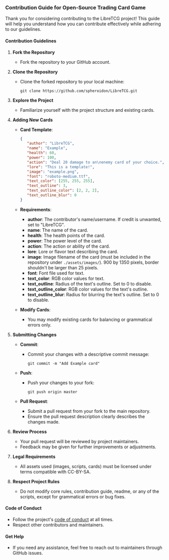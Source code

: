 ### Contribution Guide for Open-Source Trading Card Game

Thank you for considering contributing to the LibreTCG project! This guide will help you understand how you can contribute effectively while adhering to our guidelines.

#### Contribution Guidelines

1. **Fork the Repository**
   - Fork the repository to your GitHub account.

2. **Clone the Repository**
   - Clone the forked repository to your local machine:
     ```
     git clone https://github.com/spheroidon/LibreTCG.git
     ```

3. **Explore the Project**
   - Familiarize yourself with the project structure and existing cards.

4. **Adding New Cards**

   - **Card Template**:
      ```json
      {
         "author": "LibreTCG",
         "name": "Example",
         "health": 60,
         "power": 100,
         "action": "Deal 20 damage to an\nenemy card of your choice.",
         "lore": "This is a template!",
         "image": "example.png",
         "font": "roboto-medium.ttf",
         "text_color": [255, 255, 255],
         "text_outline": 3,
         "text_outline_color": [2, 2, 2],
         "text_outline_blur": 0
      }
      ```

   - **Requirements**:
     - **author**: The contributor's name/username. If credit is unwanted, set to "LibreTCG".
     - **name**: The name of the card.
     - **health**: The health points of the card.
     - **power**: The power level of the card.
     - **action**: The action or ability of the card.
     - **lore**: Lore or flavor text describing the card.
     - **image**: Image filename of the card (must be included in the repository under `./assets/images/`). 900 by 1350 pixels, border shouldn't be larger than 25 pixels.
     - **font**: Font file used for text.
     - **text_color**: RGB color values for text.
     - **text_outline**: Radius of the text's outline. Set to 0 to disable.
     - **text_outline_color**: RGB color values for the text's outline.
     - **text_outline_blur**: Radius for blurring the text's outline. Set to 0 to disable.

   - **Modify Cards**:
     - You may modify existing cards for balancing or grammatical errors only.

5. **Submitting Changes**

   - **Commit**:
     - Commit your changes with a descriptive commit message:
       ```
       git commit -m "Add Example card"
       ```

   - **Push**:
     - Push your changes to your fork:
       ```
       git push origin master
       ```

   - **Pull Request**:
     - Submit a pull request from your fork to the main repository.
     - Ensure the pull request description clearly describes the changes made.

6. **Review Process**
   - Your pull request will be reviewed by project maintainers.
   - Feedback may be given for further improvements or adjustments.

7. **Legal Requirements**
   - All assets used (images, scripts, cards) must be licensed under terms compatible with CC-BY-SA.

8. **Respect Project Rules**
   - Do not modify core rules, contribution guide, readme, or any of the scripts, except for grammatical errors or bug fixes.

#### Code of Conduct

- Follow the project's [code of conduct](./CODE_OF_CONDUCT.md) at all times.
- Respect other contributors and maintainers.

#### Get Help

- If you need any assistance, feel free to reach out to maintainers through GitHub issues.